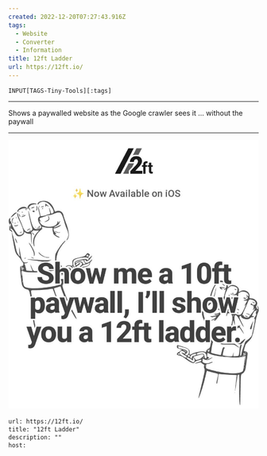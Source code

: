 ```yaml
---
created: 2022-12-20T07:27:43.916Z
tags: 
  - Website
  - Converter
  - Information
title: 12ft Ladder
url: https://12ft.io/
---
```

```meta-bind
INPUT[TAGS-Tiny-Tools][:tags]
```

___
Shows a paywalled website as the Google crawler sees it ... without the paywall
___

![](_attachments/12ft-ladder.jpg)
 
```cardlink
url: https://12ft.io/
title: "12ft Ladder"
description: ""
host: 
```
